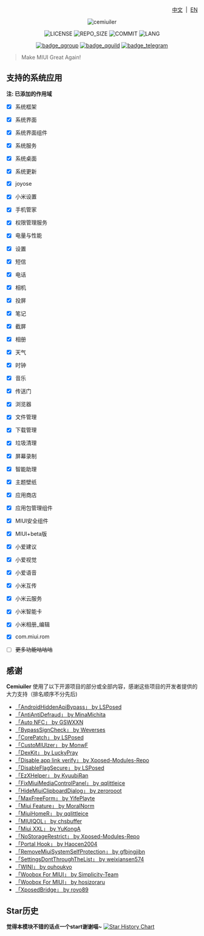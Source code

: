 <div align="right">
<a href="/README.md">中文</a> &nbsp;|&nbsp;
<a href="/README_en-US.md">EN</a>
</div>

<div align="center">

![cemiuiler](https://socialify.git.ci/sevtinge/cemiuiler/image?description=1&font=Jost&forks=1&issues=1&language=1&name=1&owner=1&pattern=Plus&pulls=1&stargazers=1&theme=Auto)

![LICENSE](https://img.shields.io/github/license/Sevtinge/Cemiuiler?style=flat-square)
![REPO_SIZE](https://img.shields.io/github/repo-size/Sevtinge/Cemiuiler?style=flat-square)
![COMMIT](https://img.shields.io/github/last-commit/Sevtinge/Cemiuiler?style=flat-square)
![LANG](https://img.shields.io/badge/language-Java-7F52FF?style=flat-square)

[![badge_qgroup]][qgroup_url]
[![badge_qguild]][qguild_url]
[![badge_telegram]][telegram_url]

</div>

> Make MIUI Great Again!

## 支持的系统应用

**注: 已添加的作用域**
- [x] 系统框架
- [x] 系统界面
- [x] 系统界面组件
- [x] 系统服务
- [x] 系统桌面
- [x] 系统更新
- [x] joyose
- [x] 小米设置
- [x] 手机管家
- [x] 权限管理服务
- [x] 电量与性能
- [x] 设置
- [x] 短信
- [x] 电话
- [x] 相机
- [x] 投屏
- [x] 笔记
- [x] 截屏
- [x] 相册
- [x] 天气
- [x] 时钟
- [x] 音乐
- [x] 传送门
- [x] 浏览器
- [x] 文件管理
- [x] 下载管理
- [x] 垃圾清理
- [x] 屏幕录制
- [x] 智能助理
- [x] 主题壁纸
- [x] 应用商店
- [x] 应用包管理组件
- [x] MIUI安全组件
- [x] MIUI+beta版
- [x] 小爱建议
- [x] 小爱视觉
- [x] 小爱语音
- [x] 小米互传
- [x] 小米云服务
- [x] 小米智能卡
- [x] 小米相册_编辑
- [x] com.miui.rom
- [ ] ~~更多功能咕咕咕~~


## 感谢

**Cemiuiler** 使用了以下开源项目的部分或全部内容，感谢这些项目的开发者提供的大力支持（排名顺序不分先后)

- [「AndroidHiddenApiBypass」 by LSPosed](https://github.com/LSPosed/AndroidHiddenApiBypass)
- [「AntiAntiDefraud」 by MinaMichita](https://github.com/MinaMichita/AntiAntiDefraud)
- [「Auto NFC」 by GSWXXN](https://github.com/GSWXXN/AutoNFC)
- [「BypassSignCheck」 by Weverses](https://github.com/Weverses/BypassSignCheck)
- [「CorePatch」 by LSPosed](https://github.com/LSPosed/CorePatch)
- [「CustoMIUIzer」 by MonwF](https://github.com/MonwF/customiuizer)
- [「DexKit」 by LuckyPray](https://github.com/LuckyPray/DexKit)
- [「Disable app link verify」 by Xposed-Modules-Repo](https://github.com/Xposed-Modules-Repo/io.github.tehcneko.applinkverify)
- [「DisableFlagSecure」 by LSPosed](https://github.com/LSPosed/DisableFlagSecure)
- [「EzXHelper」 by KyuubiRan](https://github.com/KyuubiRan/EzXHelper)
- [「FixMiuiMediaControlPanel」 by qqlittleice](https://github.com/qqlittleice/FixMiuiMediaControlPanel)
- [「HideMiuiClipboardDialog」 by zerorooot](https://github.com/zerorooot/HideMiuiClipboardDialog)
- [「MaxFreeForm」 by YifePlayte](https://github.com/YifePlayte/MaxFreeForm)
- [「Miui Feature」 by MoralNorm](https://github.com/moralnorm/miui_feature)
- [「MiuiHomeR」 by qqlittleice](https://github.com/qqlittleice/MiuiHome_R)
- [「MIUIQOL」 by chsbuffer](https://github.com/chsbuffer/MIUIQOL)
- [「Miui XXL」 by YuKongA](https://github.com/YuKongA/Miui_XXL)
- [「NoStorageRestrict」 by Xposed-Modules-Repo](https://github.com/Xposed-Modules-Repo/com.github.dan.nostoragerestrict)
- [「Portal Hook」 by Haocen2004](https://github.com/Haocen2004/PortalHook)
- [「RemoveMiuiSystemSelfProtection」 by gfbjngjibn](https://github.com/gfbjngjibn/RemoveMiuiSystemSelfProtection)
- [「SettingsDontThroughTheList」 by weixiansen574](https://github.com/weixiansen574/settingsdontthroughthelist)
- [「WINI」 by ouhoukyo](https://github.com/ouhoukyo/WINI)
- [「Woobox For MIUI」 by Simplicity-Team](https://github.com/Simplicity-Team/WooBoxForMIUI)
- [「Woobox For MIUI」 by hosizoraru](https://github.com/hosizoraru/WooBoxForMIUI)
- [「XposedBridge」 by rovo89](https://github.com/rovo89/XposedBridge)


[qgroup_url]: https://jq.qq.com/?_wv=1027&k=TedCJq8V
[badge_qgroup]: https://img.shields.io/badge/QQ-点击加群-4DB8FF?style=for-the-badge&logo=tencentqq
[qguild_url]: https://t.me/cemiuiler_insider_preview
[badge_qguild]: https://img.shields.io/badge/QQ-加入频道-4991D3?style=for-the-badge&logo=tencentqq
[telegram_url]: https://t.me/cemiuiler_insider_preview
[badge_telegram]: https://img.shields.io/badge/dynamic/json?style=for-the-badge&color=2CA5E0&label=Telegram&logo=telegram&query=%24.data.totalSubs&url=https%3A%2F%2Fapi.spencerwoo.com%2Fsubstats%2F%3Fsource%3Dtelegram%26queryKey%3Dcemiuiler_insider_preview


## Star历史
**觉得本模块不错的话点一个start谢谢喵~**
[![Star History Chart](https://api.star-history.com/svg?repos=Sevtinge/Cemiuiler&type=Date)](https://star-history.com/#Sevtinge/Cemiuiler&Date)

